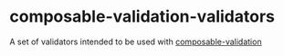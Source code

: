 # composable-validation-validators

A set of validators intended to be used with [composable-validation](https://www.npmjs.com/package/composable-validation)

## 
 